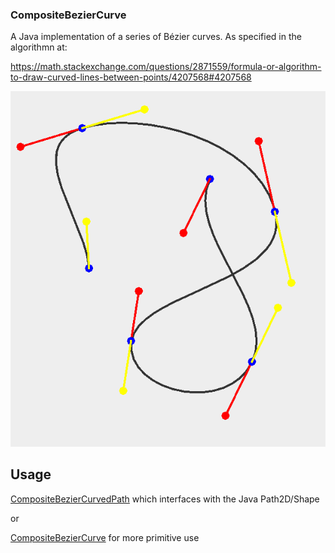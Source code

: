 ### CompositeBezierCurve ###
A Java implementation of a series of Bézier curves. As specified in the algorithmn at:

https://math.stackexchange.com/questions/2871559/formula-or-algorithm-to-draw-curved-lines-between-points/4207568#4207568

![CompositeBezierCurve](https://github.com/DM-UK/CompositeBezierCurve/blob/master/src/main/resources/demo.png)

## Usage ##
[CompositeBezierCurvedPath](https://github.com/DM-UK/CompositeBezierCurve/blob/master/src/main/java/compositecurve/CompositeBezierCurvedPath.java) which interfaces with the Java Path2D/Shape

or

[CompositeBezierCurve](https://github.com/DM-UK/CompositeBezierCurve/blob/master/src/main/java/compositecurve/CompositeBezierCurve.java) for more primitive use


